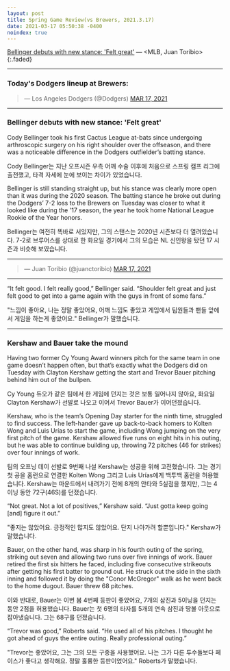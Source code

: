 ```yaml
---
layout: post
title: Spring Game Review(vs Brewers, 2021.3.17)
date: 2021-03-17 05:50:38 -0400
noindex: true
---
```


[Bellinger debuts with new stance: 'Felt great'](https://www.mlb.com/news/cody-bellinger-has-new-batting-stance-in-spring-debut) &mdash; <MLB, Juan Toribio>
{:.faded}

---

### Today's Dodgers lineup at Brewers:

<script async src="//platform.twitter.com/widgets.js" charset="utf-8"></script>
<blockquote class="twitter-tweet" data-lang="en">
  &mdash; Los Angeles Dodgers (@Dodgers)
  <a href="https://twitter.com/Dodgers/status/1371871137194332166">MAR 17, 2021</a>
</blockquote>

---

### Bellinger debuts with new stance: 'Felt great'
Cody Bellinger took his first Cactus League at-bats since undergoing arthroscopic surgery on his right shoulder over the offseason, and there was a noticeable difference in the Dodgers outfielder’s batting stance.

Cody Bellinger는 지난 오프시즌 우측 어깨 수술 이후에 처음으로 스프링 캠프 리그에 출전했고, 타격 자세에 눈에 보이는 차이가 있었습니다.

Bellinger is still standing straight up, but his stance was clearly more open than it was during the 2020 season. The batting stance he broke out during the Dodgers’ 7-2 loss to the Brewers on Tuesday was closer to what it looked like during the '17 season, the year he took home National League Rookie of the Year honors.

Bellinger는 여전히 똑바로 서있지만, 그의 스탠스는 2020년 시즌보다 더 열려있습니다. 7-2로 브루어스를 상대로 한 화요일 경기에서 그의 모습은 NL 신인왕을 탔던 17 시즌과 비슷해 보였습니다.

---

<script async src="//platform.twitter.com/widgets.js" charset="utf-8"></script>
<blockquote class="twitter-tweet" data-lang="en">
  &mdash; Juan Toribio (@juanctoribio)
  <a href="https://twitter.com/juanctoribio/status/1371925544527261697">MAR 17, 2021</a>
</blockquote>

---

“It felt good. I felt really good,” Bellinger said. “Shoulder felt great and just felt good to get into a game again with the guys in front of some fans.”

"느낌이 좋아요, 나는 정말 좋았어요, 어깨 느낌도 좋았고 게임에서 팀원들과 팬들 앞에서 게임을 하는게 좋았어요." Bellinger가 말했습니다.

---

### Kershaw and Bauer take the mound
Having two former Cy Young Award winners pitch for the same team in one game doesn’t happen often, but that’s exactly what the Dodgers did on Tuesday with Clayton Kershaw getting the start and Trevor Bauer pitching behind him out of the bullpen.

Cy Young 듀오가 같은 팀에서 한 게임에 던지는 것은 보통 일어나지 않아요, 화요일 Clayton Kershaw가 선발로 나오고 이어서 Trevor Bauer가 이어던졌습니다.

Kershaw, who is the team’s Opening Day starter for the ninth time, struggled to find success. The left-hander gave up back-to-back homers to Kolten Wong and Luis Urías to start the game, including Wong jumping on the very first pitch of the game. Kershaw allowed five runs on eight hits in his outing, but he was able to continue building up, throwing 72 pitches (46 for strikes) over four innings of work.

팀의 오프닝 데이 선발로 9번째 나설 Kershaw는 성공을 위해 고전했습니다. 그는 경기 첫 공을 홈런으로 연결한 Kolten Wong 그리고 Luis Urías에게 백투백 홈런을 허용했습니다. Kershaw는 마운드에서 내려가기 전에 8개의 안타와 5실점을 했지만, 그는 4이닝 동안 72구(46S)를 던졌습니다.

“Not great. Not a lot of positives,” Kershaw said. “Just gotta keep going [and] figure it out.”

"좋지는 않았어요. 긍정적인 많지도 않았어요. 단지 나아가려 할뿐입니다." Kershaw가 말했습니다.

Bauer, on the other hand, was sharp in his fourth outing of the spring, striking out seven and allowing two runs over five innings of work. Bauer retired the first six hitters he faced, including five consecutive strikeouts after getting his first batter to ground out. He struck out the side in the sixth inning and followed it by doing the "Conor McGregor" walk as he went back to the home dugout. Bauer threw 68 pitches.

이와 반대로, Bauer는 이번 봄 4번째 등판이 좋았어요, 7개의 삼진과 5이닝을 던지는 동안 2점을 허용했습니다. Bauer는 첫 6명의 타자를 5개의 연속 삼진과 땅볼 아웃으로 잡아냈습니다. 그는 68구를 던졌습니다.

“Trevor was good,” Roberts said. “He used all of his pitches. I thought he got ahead of guys the entire outing. Really professional outing.”

"Trevor는 좋았어요, 그는 그의 모든 구종을 사용했어요. 나는 그가 다른 투수들보다 페이스가 좋다고 생각해요. 정말 훌륭한 등판이었어요." Roberts가 말했습니다.
